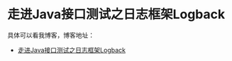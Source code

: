 # 走进Java接口测试之日志框架Logback

具体可以看我博客，博客地址： 
- [走进Java接口测试之日志框架Logback](https://blog.csdn.net/zuozewei/article/details/85331743)
